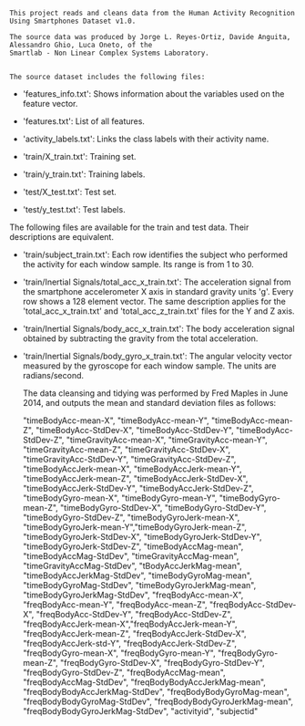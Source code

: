     
    This project reads and cleans data from the Human Activity Recognition Using Smartphones Dataset v1.0.  
    
    The source data was produced by Jorge L. Reyes-Ortiz, Davide Anguita, Alessandro Ghio, Luca Oneto, of the 
    Smartlab - Non Linear Complex Systems Laboratory.
    
    
    The source dataset includes the following files:
- 'features_info.txt': Shows information about the variables used on the feature vector.

- 'features.txt': List of all features.

- 'activity_labels.txt': Links the class labels with their activity name.

- 'train/X_train.txt': Training set.

- 'train/y_train.txt': Training labels.

- 'test/X_test.txt': Test set.

- 'test/y_test.txt': Test labels.

The following files are available for the train and test data. Their descriptions are equivalent. 

- 'train/subject_train.txt': Each row identifies the subject who performed the activity for each window sample. Its range is from 1 to 30. 

- 'train/Inertial Signals/total_acc_x_train.txt': The acceleration signal from the smartphone accelerometer X axis in standard gravity units 'g'. Every row shows a 128 element vector. The same description applies for the 'total_acc_x_train.txt' and 'total_acc_z_train.txt' files for the Y and Z axis. 

- 'train/Inertial Signals/body_acc_x_train.txt': The body acceleration signal obtained by subtracting the gravity from the total acceleration. 

- 'train/Inertial Signals/body_gyro_x_train.txt': The angular velocity vector measured by the gyroscope for each window sample. The units are radians/second. 
    
    The data cleansing and tidying was performed by Fred Maples in June 2014, and outputs the mean and standard deviation
    files as follows:
    
    "timeBodyAcc-mean-X",   "timeBodyAcc-mean-Y",   "timeBodyAcc-mean-Z",
    "timeBodyAcc-StdDev-X",    "timeBodyAcc-StdDev-Y",    "timeBodyAcc-StdDev-Z",
    "timeGravityAcc-mean-X",   "timeGravityAcc-mean-Y",   "timeGravityAcc-mean-Z",
    "timeGravityAcc-StdDev-X",    "timeGravityAcc-StdDev-Y",    "timeGravityAcc-StdDev-Z",
    "timeBodyAccJerk-mean-X",   "timeBodyAccJerk-mean-Y", "timeBodyAccJerk-mean-Z",
    "timeBodyAccJerk-StdDev-X",    "timeBodyAccJerk-StdDev-Y",  "timeBodyAccJerk-StdDev-Z",
    "timeBodyGyro-mean-X",      "timeBodyGyro-mean-Y",    "timeBodyGyro-mean-Z",
    "timeBodyGyro-StdDev-X",       "timeBodyGyro-StdDev-Y",     "timeBodyGyro-StdDev-Z",
    "timeBodyGyroJerk-mean-X",  "timeBodyGyroJerk-mean-Y","timeBodyGyroJerk-mean-Z",
    "timeBodyGyroJerk-StdDev-X",   "timeBodyGyroJerk-StdDev-Y", "timeBodyGyroJerk-StdDev-Z",
    "timeBodyAccMag-mean",      "timeBodyAccMag-StdDev",
    "timeGravityAccMag-mean",   "timeGravityAccMag-StdDev",
    "tBodyAccJerkMag-mean",  "timeBodyAccJerkMag-StdDev",
    "timeBodyGyroMag-mean",     "timeBodyGyroMag-StdDev",
    "timeBodyGyroJerkMag-mean", "timeBodyGyroJerkMag-StdDev",
    "freqBodyAcc-mean-X",    "freqBodyAcc-mean-Y",   "freqBodyAcc-mean-Z",
    "freqBodyAcc-StdDev-X",     "freqBodyAcc-StdDev-Y",    "freqBodyAcc-StdDev-Z",
    "freqBodyAccJerk-mean-X","freqBodyAccJerk-mean-Y",   "freqBodyAccJerk-mean-Z",
    "freqBodyAccJerk-StdDev-X", "freqBodyAccJerk-std-Y",    "freqBodyAccJerk-StdDev-Z",
    "freqBodyGyro-mean-X",   "freqBodyGyro-mean-Y",   "freqBodyGyro-mean-Z",
    "freqBodyGyro-StdDev-X",    "freqBodyGyro-StdDev-Y",    "freqBodyGyro-StdDev-Z",
    "freqBodyAccMag-mean",   "freqBodyAccMag-StdDev",
    "freqBodyBodyAccJerkMag-mean",     "freqBodyBodyAccJerkMag-StdDev",
    "freqBodyBodyGyroMag-mean",        "freqBodyBodyGyroMag-StdDev",
    "freqBodyBodyGyroJerkMag-mean",    "freqBodyBodyGyroJerkMag-StdDev",
    "activityid", "subjectid"
